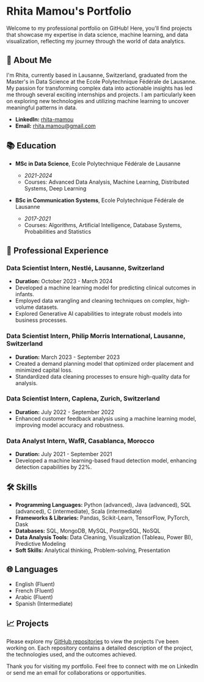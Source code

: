 # Rhita Mamou's Portfolio

Welcome to my professional portfolio on GitHub! Here, you'll find projects that showcase my expertise in data science, machine learning, and data visualization, reflecting my journey through the world of data analytics.

## 🙋 About Me

I'm Rhita, currently based in Lausanne, Switzerland, graduated from the Master's in Data Science at the Ecole Polytechnique Fédérale de Lausanne.
My passion for transforming complex data into actionable insights has led me through several exciting internships and projects. I am particularly keen on exploring new technologies and utilizing machine learning to uncover meaningful patterns in data.

- **LinkedIn:** [rhita-mamou](https://linkedin.com/in/rhita-mamou)
- **Email:** [rhita.mamou@gmail.com](mailto:rhita.mamou@gmail.com)

## 📚 Education

- **MSc in Data Science**, Ecole Polytechnique Fédérale de Lausanne
  - *2021-2024*
  - Courses: Advanced Data Analysis, Machine Learning, Distributed Systems, Deep Learning

- **BSc in Communication Systems**, Ecole Polytechnique Fédérale de Lausanne
  - *2017-2021*
  - Courses: Algorithms, Artificial Intelligence, Database Systems, Probabilities and Statistics

## 💼 Professional Experience

### Data Scientist Intern, Nestlé, Lausanne, Switzerland
- **Duration:** October 2023 - March 2024
- Developed a machine learning model for predicting clinical outcomes in infants.
- Employed data wrangling and cleaning techniques on complex, high-volume datasets.
- Explored Generative AI capabilities to integrate robust models into business processes.

### Data Scientist Intern, Philip Morris International, Lausanne, Switzerland
- **Duration:** March 2023 - September 2023
- Created a demand planning model that optimized order placement and minimized capital loss.
- Standardized data cleaning processes to ensure high-quality data for analysis.

### Data Scientist Intern, Caplena, Zurich, Switzerland
- **Duration:** July 2022 - September 2022
- Enhanced customer feedback analysis using a machine learning model, improving model accuracy and robustness.

### Data Analyst Intern, WafR, Casablanca, Morocco
- **Duration:** July 2021 - September 2021
- Developed a machine learning-based fraud detection model, enhancing detection capabilities by 22%.

## 🛠 Skills

- **Programming Languages:** Python (advanced), Java (advanced), SQL (advanced), C (intermediate), Scala (intermediate)
- **Frameworks & Libraries:** Pandas, Scikit-Learn, TensorFlow, PyTorch, Dask
- **Databases:** SQL, MongoDB, MySQL, PostgreSQL, NoSQL
- **Data Analysis Tools:** Data Cleaning, Visualization (Tableau, Power BI), Predictive Modeling
- **Soft Skills:** Analytical thinking, Problem-solving, Presentation

## 🌐 Languages

- English (Fluent)
- French (Fluent)
- Arabic (Fluent)
- Spanish (Intermediate)

## 📈 Projects

Please explore my [GitHub repositories](https://github.com/rhitamam) to view the projects I've been working on. Each repository contains a detailed description of the project, the technologies used, and the outcomes achieved.

Thank you for visiting my portfolio. Feel free to connect with me on LinkedIn or send me an email for collaborations or opportunities.
